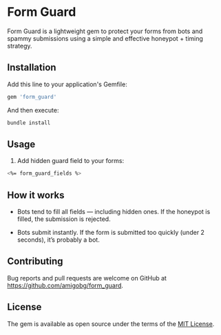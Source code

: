 # Form Guard

Form Guard is a lightweight gem to protect your forms from bots and spammy submissions using a simple and effective honeypot + timing strategy.

## Installation

Add this line to your application's Gemfile:

```bash
gem 'form_guard'
```

And then execute:

```bash
bundle install
```

## Usage

1. Add hidden guard field to your forms:
```bash
<%= form_guard_fields %>
```

## How it works

- Bots tend to fill all fields — including hidden ones. If the honeypot is filled, the submission is rejected.

- Bots submit instantly. If the form is submitted too quickly (under 2 seconds), it’s probably a bot.

## Contributing

Bug reports and pull requests are welcome on GitHub at https://github.com/amigobg/form_guard.

## License

The gem is available as open source under the terms of the [MIT License](https://opensource.org/licenses/MIT).